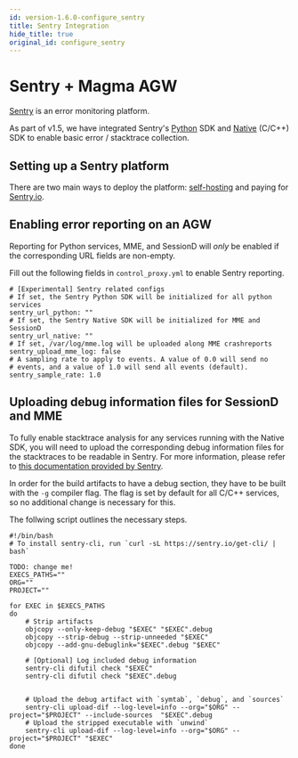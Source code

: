 ```yaml
---
id: version-1.6.0-configure_sentry
title: Sentry Integration
hide_title: true
original_id: configure_sentry
---
```


# Sentry + Magma AGW
[Sentry](https://sentry.io/welcome/) is an error monitoring platform.

As part of v1.5, we have integrated Sentry's [Python](https://docs.sentry.io/platforms/python/) SDK and [Native](https://docs.sentry.io/platforms/native/) (C/C++) SDK to enable basic error / stacktrace collection.

## Setting up a Sentry platform
There are two main ways to deploy the platform: [self-hosting](https://develop.sentry.dev/self-hosted/) and paying for [Sentry.io](https://sentry.io/pricing/).

## Enabling error reporting on an AGW
Reporting for Python services, MME, and SessionD will *only* be enabled if the corresponding URL fields are non-empty.

Fill out the following fields in `control_proxy.yml` to enable Sentry reporting.

```
# [Experimental] Sentry related configs
# If set, the Sentry Python SDK will be initialized for all python services
sentry_url_python: ""
# If set, the Sentry Native SDK will be initialized for MME and SessionD
sentry_url_native: ""
# If set, /var/log/mme.log will be uploaded along MME crashreports
sentry_upload_mme_log: false
# A sampling rate to apply to events. A value of 0.0 will send no
# events, and a value of 1.0 will send all events (default).
sentry_sample_rate: 1.0
```

## Uploading debug information files for SessionD and MME
To fully enable stacktrace analysis for any services running with the Native SDK, you will need to upload the corresponding debug information files for the stacktraces to be readable in Sentry.
For more information, please refer to [this documentation provided by Sentry](https://docs.sentry.io/platforms/android/data-management/debug-files/).

In order for the build artifacts to have a debug section, they have to be built with the `-g` compiler flag. The flag is set by default for all C/C++ services, so no additional change is necessary for this.

The follwing script outlines the necessary steps.

```
#!/bin/bash
# To install sentry-cli, run `curl -sL https://sentry.io/get-cli/ | bash`

TODO: change me!
EXECS_PATHS=""
ORG=""
PROJECT=""

for EXEC in $EXECS_PATHS
do
    # Strip artifacts
    objcopy --only-keep-debug "$EXEC" "$EXEC".debug
    objcopy --strip-debug --strip-unneeded "$EXEC"
    objcopy --add-gnu-debuglink="$EXEC".debug "$EXEC"

    # [Optional] Log included debug information
    sentry-cli difutil check "$EXEC"
    sentry-cli difutil check "$EXEC".debug


    # Upload the debug artifact with `symtab`, `debug`, and `sources`
    sentry-cli upload-dif --log-level=info --org="$ORG" --project="$PROJECT" --include-sources  "$EXEC".debug
    # Upload the stripped executable with `unwind`
    sentry-cli upload-dif --log-level=info --org="$ORG" --project="$PROJECT" "$EXEC"
done
```
